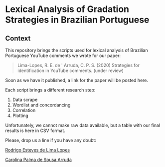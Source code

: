 # Lexical Analysis of Gradation Strategies in Brazilian Portuguese

## Context

This repository brings the scripts used for lexical analysis of Brazilian Portuguese YouTube comments we wrote for our paper:

> Lima-Lopes, R. E. de ' Arruda, C. P. S. (2020) Strategies for identification in YouTube comments. (under review)

Soon as we have it published, a link for the paper will be posted here.

Each script brings a different research step:

1. Data scrape
1. Wordlist and concordancing
1. Correlation
4. Plotting

Unfortunately, we cannot make raw data available, but a table with our final results is here in CSV format. 

Please, drop us a line if you have any doubt:

[Rodrigo Esteves de Lima Lopes](mailto:rll307@gmail.com)

[Carolina Palma de Sousa Arruda](mailto:carolpalma203@gmail.com)
